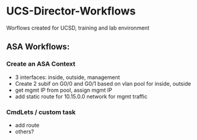 # UCS-Director-Workflows
Worflows created for UCSD, training and lab environment

## ASA Workflows:
### Create an ASA Context
- 3 interfaces: inside, outside, management
- Create 2 subif on G0/0 and G0/1 based on vlan pool for inside, outside
- get mgmt IP from pool, assign mgmt IP
- add static route for 10.15.0.0 network for mgmt traffic

### CmdLets / custom task
- add route
- others?
